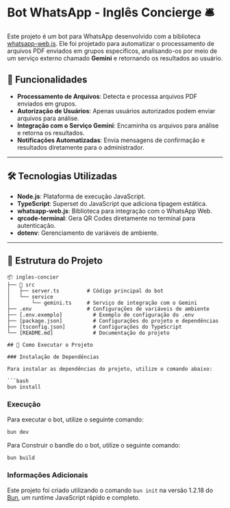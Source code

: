 # Bot WhatsApp - Inglês Concierge 🛎️ 

Este projeto é um bot para WhatsApp desenvolvido com a biblioteca [whatsapp-web.js](https://github.com/pedroslopez/whatsapp-web.js). Ele foi projetado para automatizar o processamento de arquivos PDF enviados em grupos específicos, analisando-os por meio de um serviço externo chamado **Gemini** e retornando os resultados ao usuário.

## 🚀 Funcionalidades

- **Processamento de Arquivos**: Detecta e processa arquivos PDF enviados em grupos.
- **Autorização de Usuários**: Apenas usuários autorizados podem enviar arquivos para análise.
- **Integração com o Serviço Gemini**: Encaminha os arquivos para análise e retorna os resultados.
- **Notificações Automatizadas**: Envia mensagens de confirmação e resultados diretamente para o administrador.

---

## 🛠️ Tecnologias Utilizadas

- **Node.js**: Plataforma de execução JavaScript.
- **TypeScript**: Superset do JavaScript que adiciona tipagem estática.
- **whatsapp-web.js**: Biblioteca para integração com o WhatsApp Web.
- **qrcode-terminal**: Gera QR Codes diretamente no terminal para autenticação.
- **dotenv**: Gerenciamento de variáveis de ambiente.

---

## 📂 Estrutura do Projeto

```plaintext
📦 ingles-concier
├── 📂 src
│   ├── server.ts         # Código principal do bot
│   └── service
│       └── gemini.ts     # Serviço de integração com o Gemini
├── .env                  # Configurações de variáveis de ambiente
├── [.env.exemplo]          # Exemplo de configuração do .env
├── [package.json]          # Configurações do projeto e dependências
├── [tsconfig.json]         # Configurações do TypeScript
└── [README.md]             # Documentação do projeto

## 🚀 Como Executar o Projeto

### Instalação de Dependências

Para instalar as dependências do projeto, utilize o comando abaixo:

```bash
bun install
```

### Execução

Para executar o bot, utilize o seguinte comando:

```bash
bun dev
```
Para Construir o bandle do o bot, utilize o seguinte comando:

```bash
bun build
```

### Informações Adicionais

Este projeto foi criado utilizando o comando `bun init` na versão 1.2.18 do [Bun](https://bun.sh), um runtime JavaScript rápido e completo.
